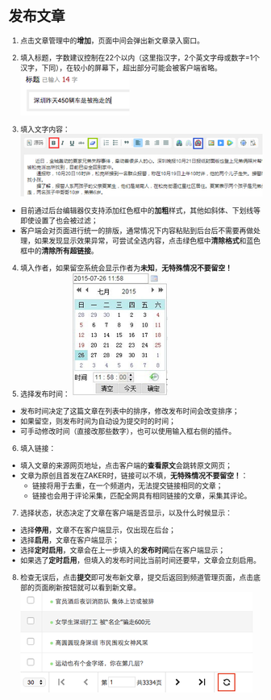 # 发布文章

1. 点击文章管理中的**增加**，页面中间会弹出新文章录入窗口。
2. 填入标题，字数建议控制在22个以内（这里指汉字，2个英文字母或数字=1个汉字，下同），在较小的屏幕下，超出部分可能会被客户端省略。
![](img/4-1.png)

3. 填入文字内容：
![](img/4-2.jpg)

  - 目前通过后台编辑器仅支持添加红色框中的**加粗**样式，其他如斜体、下划线等即使设置了也会被过滤；
  - 客户端会对页面进行统一的排版，通常情况下内容粘贴到后台后不需要再做处理，如果发现显示效果异常，可尝试全选内容，点击绿色框中**清除格式**和蓝色框中的**清除所有超链接**。

4. 填入作者，如果留空系统会显示作者为**未知**，**无特殊情况不要留空！**
5. 选择发布时间：
![](img/4-6.png)

 - 发布时间决定了这篇文章在列表中的排序，修改发布时间会改变排序；
 - 如果留空，则发布时间为自动设为提交时的时间；
 - 可手动修改时间（直接改那些数字），也可以使用输入框右侧的插件。

6. 填入链接：
 - 填入文章的来源网页地址，点击客户端的**查看原文**会跳转原文网页；
 - 文章为原创且首发在ZAKER时，链接可以不填，**无特殊情况不要留空！**：
    - 链接将用于去重，在一个频道内，无法提交链接相同的文章；
    - 链接也会用于评论采集，匹配全网具有相同链接的文章，采集其评论。

7. 选择状态，状态决定了文章在客户端是否显示，以及什么时候显示：
 - 选择**停用**，文章不在客户端显示，仅出现在后台；
 - 选择**启用**，文章在客户端显示；
 - 选择**定时启用**，文章会在上一步填入的**发布时间**后在客户端显示；
 - 如果选了**定时启用**，但填入的发布时间比当前时间还要早，文章会立刻启用。

8. 检查无误后，点击**提交**即可发布新文章，提交后返回到频道管理页面，点击底部的页面刷新按钮就可以看到新文章。
![](img/4-7.png)

